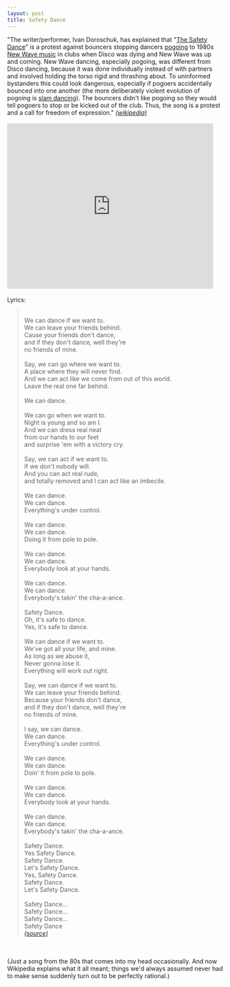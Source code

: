 ```yaml
---
layout: post
title: Safety Dance
---
```


<div class="entry-item s2-entrytext">"The writer/performer, Ivan Doroschuk, has explained that "<a href="http://en.wikipedia.org/wiki/The_Safety_Dance" rel="nofollow">The Safety Dance</a>" is a protest against bouncers stopping dancers <a href="http://en.wikipedia.org/wiki/Pogo_(dance)" rel="nofollow">pogoing</a> to 1980s <a href="http://en.wikipedia.org/wiki/New_Wave_music" rel="nofollow">New Wave music</a> in clubs when Disco was dying and New Wave was up and coming. New Wave dancing, especially pogoing, was different from Disco dancing, because it was done individually instead of with partners and involved holding the torso rigid and thrashing about. To uninformed bystanders this could look dangerous, especially if pogoers accidentally bounced into one another (the more deliberately violent evolution of pogoing is <a href="http://en.wikipedia.org/wiki/Slam_dancing" rel="nofollow">slam dancing</a>). The bouncers didn't like pogoing so they would tell pogoers to stop or be kicked out of the club. Thus, the song is a protest and a call for freedom of expression." <a href="http://en.wikipedia.org/wiki/The_Safety_Dance" rel="nofollow"><i>(wikipedia)</i></a><br/><br/><iframe allowfullscreen="" class="lj_embedcontent" frameborder="0" height="385" name="embed_4339226_28" src="http://l.lj-toys.com/?auth_token=sessionless%3A1491904800%3Aembedcontent%3A4339226%2628%26%260%26youtube%26AjPau5QYtYs%3A2e8f56fd02604d358e7876f2b7e24a39fde2ac81&amp;source=youtube&amp;vid=AjPau5QYtYs&amp;moduleid=28&amp;preview=0&amp;journalid=4339226&amp;noads=" width="480"></iframe><br/><br/>Lyrics:<br/><blockquote><br/>We can dance if we want to.<br/>We can leave your friends behind.<br/>Cause your friends don't dance,<br/>and if they don't dance, well they're<br/>no friends of mine.<br/><br/>Say, we can go where we want to.<br/>A place where they will never find.<br/>And we can act like we come from out of this world.<br/>Leave the real one far behind.<br/><br/>We can dance.<br/><br/>We can go when we want to.<br/>Night is young and so am I.<br/>And we can dress real neat<br/>from our hands to our feet<br/>and surprise 'em with a victory cry.<br/><br/>Say, we can act if we want to.<br/>If we don't nobody will.<br/>And you can act real rude,<br/>and totally removed and I can act like an imbecile.<br/><br/>We can dance.<br/>We can dance.<br/>Everything's under control.<br/><br/>We can dance.<br/>We can dance.<br/>Doing it from pole to pole.<br/><br/>We can dance.<br/>We can dance.<br/>Everybody look at your hands.<br/><br/>We can dance.<br/>We can dance.<br/>Everybody's takin' the cha-a-ance.<br/><br/>Safety Dance.<br/>Oh, it's safe to dance.<br/>Yes, it's safe to dance.<br/><br/>We can dance if we want to.<br/>We've got all your life, and mine.<br/>As long as we abuse it,<br/>Never gonna lose it.<br/>Everything will work out right.<br/><br/>Say, we can dance if we want to.<br/>We can leave your friends behind.<br/>Because your friends don't dance,<br/>and if they don't dance, well they're<br/>no friends of mine.<br/><br/>I say, we can dance.<br/>We can dance.<br/>Everything's under control.<br/><br/>We can dance.<br/>We can dance.<br/>Doin' it from pole to pole.<br/><br/>We can dance.<br/>We can dance.<br/>Everybody look at your hands.<br/><br/>We can dance.<br/>We can dance.<br/>Everybody's takin' the cha-a-ance.<br/><br/>Safety Dance.<br/>Yes Safety Dance.<br/>Safety Dance.<br/>Let's Safety Dance.<br/>Yes, Safety Dance.<br/>Safety Dance.<br/>Let's Safety Dance.<br/><br/>Safety Dance...<br/>Safety Dance...<br/>Safety Dance...<br/>Safety Dance<br/> <a href="http://www.metrolyrics.com/safety-dance-lyrics-safety-dance.html" rel="nofollow"><i>(source)</i></a><br/></blockquote><br/><br/>(Just a song from the 80s that comes into my head occasionally. And now Wikipedia explains what it all meant; things we'd always assumed never had to make sense suddenly turn out to be perfectly rational.)</div>